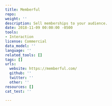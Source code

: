```yaml
---
title: Memberful
repo: 
weight: ''
description: Sell memberships to your audience.
date: 2018-11-09 00:00:00 -0500
tools:
- Interaction
license: Commercial
data_model: ''
language: ''
related_tools: []
tags: []
urls:
  website: https://memberful.com/
  github: ''
  twitter: ''
  other: ''
resources: []
cat_test: ''

---
```


